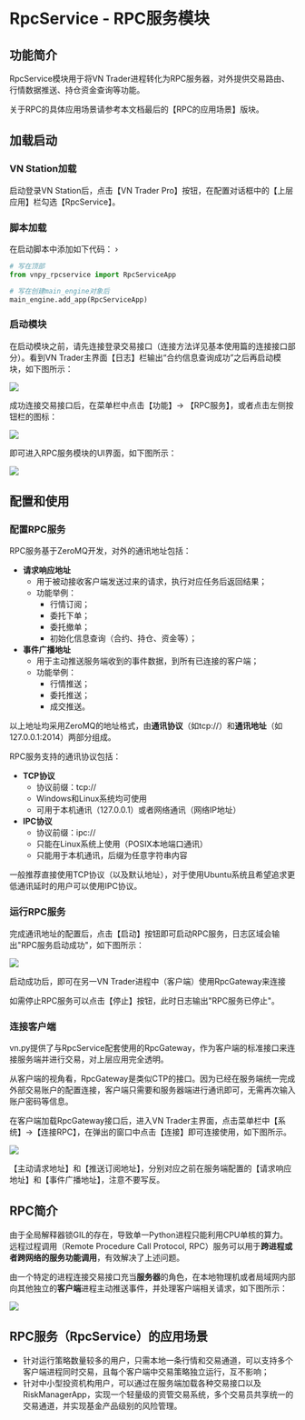 # RpcService - RPC服务模块

## 功能简介

RpcService模块用于将VN Trader进程转化为RPC服务器，对外提供交易路由、行情数据推送、持仓资金查询等功能。

关于RPC的具体应用场景请参考本文档最后的【RPC的应用场景】版块。

## 加载启动

### VN Station加载

启动登录VN Station后，点击【VN Trader Pro】按钮，在配置对话框中的【上层应用】栏勾选【RpcService】。

### 脚本加载

在启动脚本中添加如下代码：
›
```python 3
# 写在顶部
from vnpy_rpcservice import RpcServiceApp

# 写在创建main_engine对象后
main_engine.add_app(RpcServiceApp)
```

### 启动模块

在启动模块之前，请先连接登录交易接口（连接方法详见基本使用篇的连接接口部分）。看到VN Trader主界面【日志】栏输出“合约信息查询成功”之后再启动模块，如下图所示：  

![](https://vnpy-doc.oss-cn-shanghai.aliyuncs.com/market_radar/1.png) 

成功连接交易接口后，在菜单栏中点击【功能】-> 【RPC服务】，或者点击左侧按钮栏的图标：

![](https://vnpy-doc.oss-cn-shanghai.aliyuncs.com/rpc_service/1.png) 

即可进入RPC服务模块的UI界面，如下图所示：

![](https://vnpy-doc.oss-cn-shanghai.aliyuncs.com/rpc_service/2.png) 

## 配置和使用

### 配置RPC服务
RPC服务基于ZeroMQ开发，对外的通讯地址包括：

* **请求响应地址**
    * 用于被动接收客户端发送过来的请求，执行对应任务后返回结果；
    * 功能举例：
        * 行情订阅；
        * 委托下单；
        * 委托撤单；
        * 初始化信息查询（合约、持仓、资金等）；
* **事件广播地址**
    * 用于主动推送服务端收到的事件数据，到所有已连接的客户端；
    * 功能举例：
        * 行情推送；
        * 委托推送；
        * 成交推送。

以上地址均采用ZeroMQ的地址格式，由**通讯协议**（如tcp://）和**通讯地址**（如127.0.0.1:2014）两部分组成。

RPC服务支持的通讯协议包括：

* **TCP协议**
    * 协议前缀：tcp://
    * Windows和Linux系统均可使用
    * 可用于本机通讯（127.0.0.1）或者网络通讯（网络IP地址）
* **IPC协议**
    * 协议前缀：ipc://
    * 只能在Linux系统上使用（POSIX本地端口通讯）
    * 只能用于本机通讯，后缀为任意字符串内容

一般推荐直接使用TCP协议（以及默认地址），对于使用Ubuntu系统且希望追求更低通讯延时的用户可以使用IPC协议。

### 运行RPC服务

完成通讯地址的配置后，点击【启动】按钮即可启动RPC服务，日志区域会输出"RPC服务启动成功"，如下图所示：

![](https://vnpy-doc.oss-cn-shanghai.aliyuncs.com/rpc_service/3.png) 

启动成功后，即可在另一VN Trader进程中（客户端）使用RpcGateway来连接

如需停止RPC服务可以点击【停止】按钮，此时日志输出"RPC服务已停止"。


### 连接客户端

vn.py提供了与RpcService配套使用的RpcGateway，作为客户端的标准接口来连接服务端并进行交易，对上层应用完全透明。

从客户端的视角看，RpcGateway是类似CTP的接口。因为已经在服务端统一完成外部交易账户的配置连接，客户端只需要和服务器端进行通讯即可，无需再次输入账户密码等信息。

在客户端加载RpcGateway接口后，进入VN Trader主界面，点击菜单栏中【系统】->【连接RPC】，在弹出的窗口中点击【连接】即可连接使用，如下图所示。

![](https://vnpy-doc.oss-cn-shanghai.aliyuncs.com/rpc_service/5.png)

【主动请求地址】和【推送订阅地址】，分别对应之前在服务端配置的【请求响应地址】和【事件广播地址】，注意不要写反。


## RPC简介

由于全局解释器锁GIL的存在，导致单一Python进程只能利用CPU单核的算力。远程过程调用（Remote Procedure Call Protocol, RPC）服务可以用于**跨进程或者跨网络的服务功能调用**，有效解决了上述问题。

由一个特定的进程连接交易接口充当**服务器**的角色，在本地物理机或者局域网内部向其他独立的**客户端**进程主动推送事件，并处理客户端相关请求，如下图所示：

![](https://vnpy-doc.oss-cn-shanghai.aliyuncs.com/rpc_service/7.png)

## RPC服务（RpcService）的应用场景

- 针对运行策略数量较多的用户，只需本地一条行情和交易通道，可以支持多个客户端进程同时交易，且每个客户端中交易策略独立运行，互不影响；
- 针对中小型投资机构用户，可以通过在服务端加载各种交易接口以及RiskManagerApp，实现一个轻量级的资管交易系统，多个交易员共享统一的交易通道，并实现基金产品级别的风险管理。

